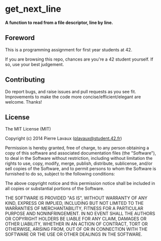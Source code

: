 get_next_line
===

**A function to read from a file descriptor, line by line.**

Foreword
---

This is a programming assignment for first year students at 42.

If you are browsing this repo, chances are you're a 42 student yourself. If so, use your best judgement.

Contributing
---

Do report bugs, and raise issues and pull requests as you see fit. Improvements to make the code more concise/efficient/elegant are welcome. Thanks!

License
---

The MIT License (MIT)

Copyright (c) 2014 Pierre Lavaux (plavaux@student.42.fr)

Permission is hereby granted, free of charge, to any person obtaining a copy
of this software and associated documentation files (the "Software"), to deal
in the Software without restriction, including without limitation the rights
to use, copy, modify, merge, publish, distribute, sublicense, and/or sell
copies of the Software, and to permit persons to whom the Software is
furnished to do so, subject to the following conditions:

The above copyright notice and this permission notice shall be included in all
copies or substantial portions of the Software.

THE SOFTWARE IS PROVIDED "AS IS", WITHOUT WARRANTY OF ANY KIND, EXPRESS OR
IMPLIED, INCLUDING BUT NOT LIMITED TO THE WARRANTIES OF MERCHANTABILITY,
FITNESS FOR A PARTICULAR PURPOSE AND NONINFRINGEMENT. IN NO EVENT SHALL THE
AUTHORS OR COPYRIGHT HOLDERS BE LIABLE FOR ANY CLAIM, DAMAGES OR OTHER
LIABILITY, WHETHER IN AN ACTION OF CONTRACT, TORT OR OTHERWISE, ARISING FROM,
OUT OF OR IN CONNECTION WITH THE SOFTWARE OR THE USE OR OTHER DEALINGS IN THE
SOFTWARE.
